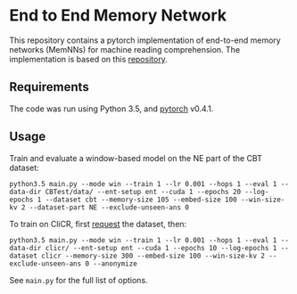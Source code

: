 # End to End Memory Network
This repository contains a pytorch implementation of end-to-end memory networks (MemNNs) for machine reading comprehension. The implementation is based on this [repository](https://github.com/uditsaxena/examples/tree/master/memory_network_n2n).

## Requirements
The code was run using Python 3.5, and [pytorch](http://pytorch.org/) v0.4.1.

## Usage
Train and evaluate a window-based model on the NE part of the CBT dataset: 
```
python3.5 main.py --mode win --train 1 --lr 0.001 --hops 1 --eval 1 --data-dir CBTest/data/ --ent-setup ent --cuda 1 --epochs 20 --log-epochs 1 --dataset cbt --memory-size 105 --embed-size 100 --win-size-kv 2 --dataset-part NE --exclude-unseen-ans 0
```

To train on CliCR, first [request](https://github.com/clips/clicr) the dataset, then:
```
python3.5 main.py --mode win --train 1 --lr 0.001 --hops 1 --eval 1 --data-dir clicr/ --ent-setup ent --cuda 1 --epochs 10 --log-epochs 1 --dataset clicr --memory-size 300 --embed-size 100 --win-size-kv 2 --exclude-unseen-ans 0 --anonymize
```

See `main.py` for the full list of options.

